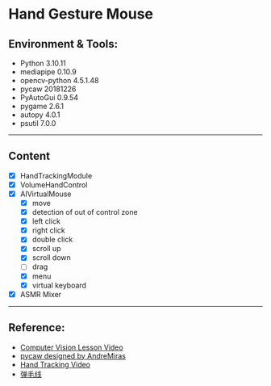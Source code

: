# Hand Gesture Mouse
## Environment & Tools:    
- Python 3.10.11   
- mediapipe 0.10.9  
- opencv-python 4.5.1.48
- pycaw 20181226
- PyAutoGui 0.9.54
- pygame 2.6.1
- autopy 4.0.1
- psutil 7.0.0

---  
## Content
- [x] HandTrackingModule   
- [x] VolumeHandControl
- [x] AIVirtualMouse
  - [x] move
  - [x] detection of out of control zone
  - [x] left click
  - [x] right click
  - [x] double click
  - [x] scroll up
  - [x] scroll down
  - [ ] drag
  - [x] menu
  - [x] virtual keyboard
- [x] ASMR Mixer

---  
## Reference:  
- <a href="https://www.computervision.zone/lessons/complete-video-lesson/">Computer Vision Lesson Video</a>
- <a href="https://github.com/AndreMiras/pycaw">pycaw designed by AndreMiras</a>
- <a href="https://www.bilibili.com/video/BV1GR4y1W7KS/?spm_id_from=333.337.search-card.all.click&vd_source=0af3f3aee70186db0ff8b48dc6b2a415">Hand Tracking Video</a>
- <a href="https://www.xiaohongshu.com/explore/6863f2cd00000000120228af?xsec_token=ABEgNHLEtWZV4sMqvefdnWipkmjfAGHJugaVbc-j24OCo=&xsec_source=pc_user">弹毛线</a>
